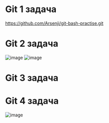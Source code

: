 # Git 1 задача
https://github.com/Arsenji/git-bash-practise.git
# Git 2 задача
![image](https://github.com/Arsenji/practise/assets/111646101/e2e8865d-bb19-43f4-925b-9fc2c4295742)
![image](https://github.com/Arsenji/practise/assets/111646101/174a69ff-b542-462b-ad2f-0a3728f502c8)
# Git 3 задача
# Git 4 задача
![image](https://github.com/Arsenji/practise/assets/111646101/66425050-8aea-4b40-ba5b-4b08f2888f83)

